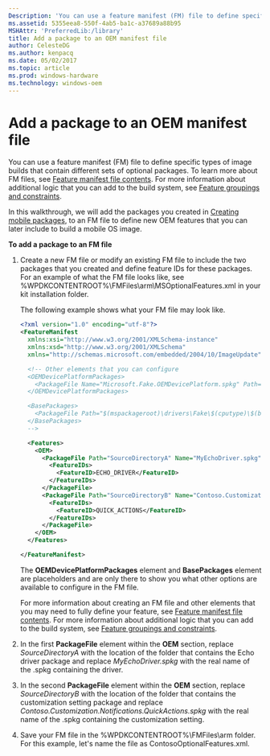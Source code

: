 ```yaml
---
Description: 'You can use a feature manifest (FM) file to define specific types of image builds that contain different sets of optional packages.'
ms.assetid: 5355eea8-550f-4ab5-ba1c-a37689a88b95
MSHAttr: 'PreferredLib:/library'
title: Add a package to an OEM manifest file
author: CelesteDG
ms.author: kenpacq
ms.date: 05/02/2017
ms.topic: article
ms.prod: windows-hardware
ms.technology: windows-oem
---
```


# Add a package to an OEM manifest file


You can use a feature manifest (FM) file to define specific types of image builds that contain different sets of optional packages. To learn more about FM files, see [Feature manifest file contents](https://msdn.microsoft.com/library/windows/hardware/dn756745). For more information about additional logic that you can add to the build system, see [Feature groupings and constraints](https://msdn.microsoft.com/library/windows/hardware/dn756740).

In this walkthrough, we will add the packages you created in [Creating mobile packages](creating-mobile-packages.md), to an FM file to define new OEM features that you can later include to build a mobile OS image.

**To add a package to an FM file**

1.  Create a new FM file or modify an existing FM file to include the two packages that you created and define feature IDs for these packages. For an example of what the FM file looks like, see %WPDKCONTENTROOT%\\FMFiles\\arm\\MSOptionalFeatures.xml in your kit installation folder.

    The following example shows what your FM file may look like.

    ```XML
    <?xml version="1.0" encoding="utf-8"?>
    <FeatureManifest 
      xmlns:xsi="http://www.w3.org/2001/XMLSchema-instance" 
      xmlns:xsd="http://www.w3.org/2001/XMLSchema" 
      xmlns="http://schemas.microsoft.com/embedded/2004/10/ImageUpdate">

      <!-- Other elements that you can configure
      <OEMDevicePlatformPackages>
        <PackageFile Name="Microsoft.Fake.OEMDevicePlatform.spkg" Path="$(mspackageroot)\firmware\Fake\$(cputype)\$(buildtype)" Device="Fake"/>
      </OEMDevicePlatformPackages>

      <BasePackages>
        <PackageFile Path="$(mspackageroot)\drivers\Fake\$(cputype)\$(buildtype)" Name="Microsoft.Fake.AX88772.spkg"/>
      </BasePackages>
      -->

      <Features>  
        <OEM>  
          <PackageFile Path="SourceDirectoryA" Name="MyEchoDriver.spkg">  
            <FeatureIDs>  
              <FeatureID>ECHO_DRIVER</FeatureID>  
            </FeatureIDs>  
          </PackageFile>  
          <PackageFile Path="SourceDirectoryB" Name="Contoso.Customization.Notifications.QuickActions.spkg">  
            <FeatureIDs>  
              <FeatureID>QUICK_ACTIONS</FeatureID>  
            </FeatureIDs>  
          </PackageFile>  
        </OEM>  
      </Features> 

    </FeatureManifest>
    ```

    The **OEMDevicePlatformPackages** element and **BasePackages** element are placeholders and are only there to show you what other options are available to configure in the FM file.

    For more information about creating an FM file and other elements that you may need to fully define your feature, see [Feature manifest file contents](https://msdn.microsoft.com/library/windows/hardware/dn756745). For more information about additional logic that you can add to the build system, see [Feature groupings and constraints](https://msdn.microsoft.com/library/windows/hardware/dn756740).

2.  In the first **PackageFile** element within the **OEM** section, replace *SourceDirectoryA* with the location of the folder that contains the Echo driver package and replace *MyEchoDriver.spkg* with the real name of the .spkg containing the driver.

3.  In the second **PackageFile** element within the **OEM** section, replace *SourceDirectoryB* with the location of the folder that contains the customization setting package and replace *Contoso.Customization.Notifications.QuickActions.spkg* with the real name of the .spkg containing the customization setting.

4.  Save your FM file in the %WPDKCONTENTROOT%\\FMFiles\\arm folder. For this example, let's name the file as ContosoOptionalFeatures.xml.

 

 



